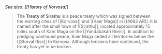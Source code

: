 *See also: [[History of Korvosa]]*
> The **Treaty of Sirathu** is a peace treaty which was signed between the warring cities of [[Korvosa]] and [[Kaer Maga]] in [[4663 AR]].  It is named after the small town of [[Sirathu]], located approximately 15 miles south of Kaer Maga on the [[Yondabakari River]].  In addition to pledging continued peace, Kaer Maga ceded all territories below the [[Storval Rise]] to Korvosa.  Although tensions have continued, the treaty has yet to be broken.







